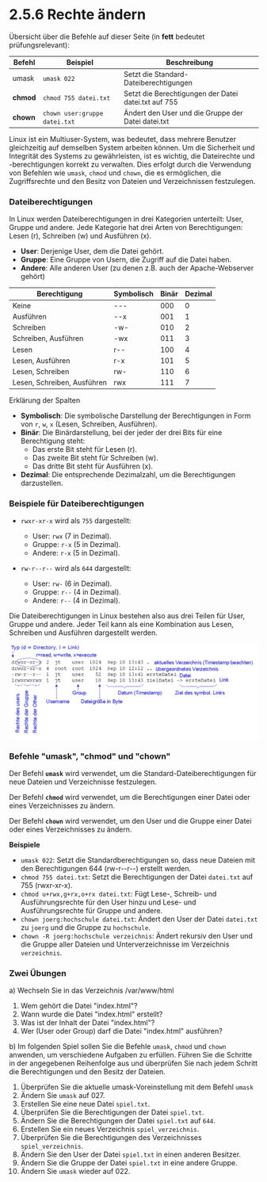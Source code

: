 # 2.5.6 Rechte ändern

Übersicht über die Befehle auf dieser Seite  (in **fett** bedeutet prüfungsrelevant):

| Befehl | Beispiel | Beschreibung |
|--------|----------|--------------|
| umask  | `umask 022` | Setzt die Standard-Dateiberechtigungen |
| **chmod**  | `chmod 755 datei.txt` | Setzt die Berechtigungen der Datei datei.txt auf 755 |
| **chown**  | `chown user:gruppe datei.txt` | Ändert den User und die Gruppe der Datei datei.txt |

Linux ist ein Multiuser-System, was bedeutet, dass mehrere Benutzer gleichzeitig auf demselben System arbeiten können. Um die Sicherheit und Integrität des Systems zu gewährleisten, ist es wichtig, die Dateirechte und -berechtigungen korrekt zu verwalten. Dies erfolgt durch die Verwendung von Befehlen wie `umask`, `chmod` und `chown`, die es ermöglichen, die Zugriffsrechte und den Besitz von Dateien und Verzeichnissen festzulegen.

### Dateiberechtigungen

In Linux werden Dateiberechtigungen in drei Kategorien unterteilt: User, Gruppe und andere. Jede Kategorie hat drei Arten von Berechtigungen: Lesen (r), Schreiben (w) und Ausführen (x).

- **User**: Derjenige User, dem die Datei gehört.
- **Gruppe**: Eine Gruppe von Usern, die Zugriff auf die Datei haben.
- **Andere**: Alle anderen User (zu denen z.B. auch der Apache-Webserver gehört)


| Berechtigung | Symbolisch | Binär | Dezimal |
|--------------|------------|-------|---------|
| Keine        | ---        | 000   | 0       |
| Ausführen    | --x        | 001   | 1       |
| Schreiben    | -w-        | 010   | 2       |
| Schreiben, Ausführen | -wx | 011   | 3       |
| Lesen        | r--        | 100   | 4       |
| Lesen, Ausführen | r-x    | 101   | 5       |
| Lesen, Schreiben | rw-    | 110   | 6       |
| Lesen, Schreiben, Ausführen | rwx | 111   | 7       |

Erklärung der Spalten

- **Symbolisch**: Die symbolische Darstellung der Berechtigungen in Form von `r`, `w`, `x` (Lesen, Schreiben, Ausführen).
- **Binär**: Die Binärdarstellung, bei der jeder der drei Bits für eine Berechtigung steht:
  - Das erste Bit steht für Lesen (r).
  - Das zweite Bit steht für Schreiben (w).
  - Das dritte Bit steht für Ausführen (x).
- **Dezimal**: Die entsprechende Dezimalzahl, um die Berechtigungen darzustellen. 

### Beispiele für Dateiberechtigungen

- `rwxr-xr-x` wird als `755` dargestellt:
    - User: `rwx` (7 in Dezimal).
    - Gruppe: `r-x` (5 in Dezimal).
    - Andere: `r-x` (5 in Dezimal).

- `rw-r--r--` wird als `644` dargestellt:
    - User: `rw-` (6 in Dezimal).
    - Gruppe: `r--` (4 in Dezimal).
    - Andere: `r--` (4 in Dezimal).

Die Dateiberechtigungen in Linux bestehen also aus drei Teilen für User, Gruppe und andere. Jeder Teil kann als eine Kombination aus Lesen, Schreiben und Ausführen dargestellt werden. 

![Linux Rechte](./media/linux-Rechte.png)

### Befehle "**umask**", "**chmod**" und "**chown**"

Der Befehl **`umask`** wird verwendet, um die Standard-Dateiberechtigungen für neue Dateien und Verzeichnisse festzulegen. 

Der Befehl **`chmod`** wird verwendet, um die Berechtigungen einer Datei oder eines Verzeichnisses zu ändern.

Der Befehl **`chown`** wird verwendet, um den User und die Gruppe einer Datei oder eines Verzeichnisses zu ändern.

**Beispiele**

- `umask 022`: Setzt die Standardberechtigungen so, dass neue Dateien mit den Berechtigungen 644 (rw-r--r--) erstellt werden.
- `chmod 755 datei.txt`: Setzt die Berechtigungen der Datei `datei.txt` auf 755 (rwxr-xr-x).
- `chmod u+rwx,g+rx,o+rx datei.txt`: Fügt Lese-, Schreib- und Ausführungsrechte für den User hinzu und Lese- und Ausführungsrechte für Gruppe und andere.
- `chown joerg:hochschule datei.txt`: Ändert den User der Datei `datei.txt` zu `joerg` und die Gruppe zu `hochschule`.
- `chown -R joerg:hochschule verzeichnis`: Ändert rekursiv den User und die Gruppe aller Dateien und Unterverzeichnisse im Verzeichnis `verzeichnis`.


### Zwei Übungen

a) Wechseln Sie in das Verzeichnis /var/www/html

1. Wem gehört die Datei "index.html"?
2. Wann wurde die Datei "index.html" erstellt?
3. Was ist der Inhalt der Datei "index.html"?
4. Wer (User oder Group) darf die Datei "index.html" ausführen?

b) Im folgenden Spiel sollen Sie die Befehle `umask`, `chmod` und `chown` anwenden, um verschiedene Aufgaben zu erfüllen. Führen Sie die Schritte in der angegebenen Reihenfolge aus und überprüfen Sie nach jedem Schritt die Berechtigungen und den Besitz der Dateien.

1. Überprüfen Sie die aktuelle umask-Voreinstellung mit dem Befehl `umask`
2. Ändern Sie `umask` auf 027.
3. Erstellen Sie eine neue Datei `spiel.txt`.
4. Überprüfen Sie die Berechtigungen der Datei `spiel.txt`.
5. Ändern Sie die Berechtigungen der Datei `spiel.txt` auf `644`.
6. Erstellen Sie ein neues Verzeichnis `spiel_verzeichnis`.
7. Überprüfen Sie die Berechtigungen des Verzeichnisses `spiel_verzeichnis`.
8. Ändern Sie den User der Datei `spiel.txt` in einen anderen Besitzer.
8. Ändern Sie die Gruppe der Datei `spiel.txt` in eine andere Gruppe.
9. Ändern Sie `umask` wieder auf 022.
